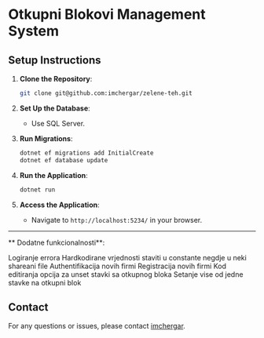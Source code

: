 # Otkupni Blokovi Management System

## Setup Instructions

1. **Clone the Repository**:
   ```bash
   git clone git@github.com:imchergar/zelene-teh.git
   ```

2. **Set Up the Database**:
    - Use SQL Server.

3. **Run Migrations**:
   ```bash
   dotnet ef migrations add InitialCreate
   dotnet ef database update
   ```

4. **Run the Application**:
   ```bash
   dotnet run
   ```

5. **Access the Application**:
    - Navigate to `http://localhost:5234/` in your browser.

---


** Dodatne funkcionalnosti**:

Logiranje errora
Hardkodirane vrjednosti staviti u constante negdje u neki shareani file
Authentifikacija novih firmi
Registracija novih firmi
Kod editiranja opcija za unset stavki sa otkupnog bloka
Setanje vise od jedne stavke na otkupni blok



## Contact
For any questions or issues, please contact [imchergar](mailto:ivanmihael.cergar@gmail.com).
